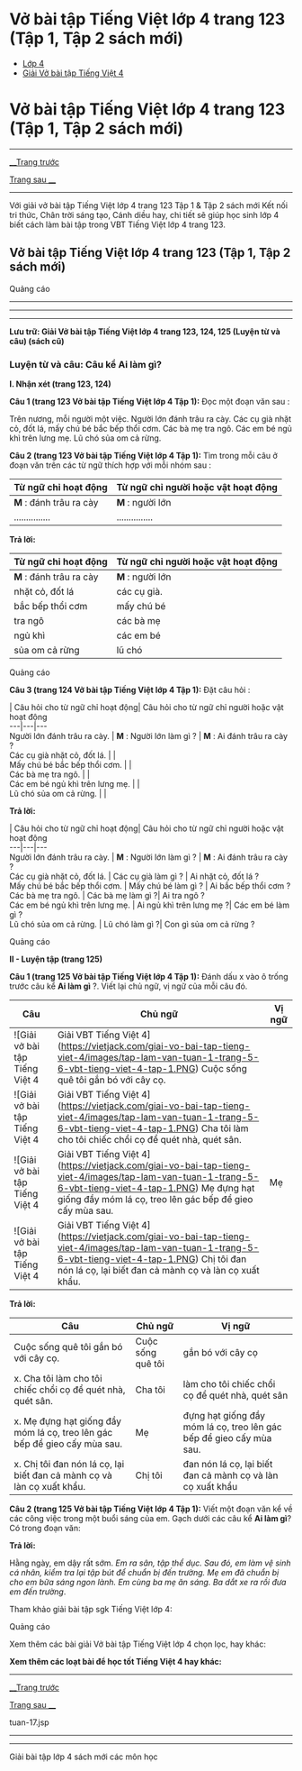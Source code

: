 # Vở bài tập Tiếng Việt lớp 4 trang 123 (Tập 1, Tập 2 sách mới)

  * [Lớp 4](https://vietjack.com/series/lop-4.jsp)
  * [Giải Vở bài tập Tiếng Việt 4](https://vietjack.com/giai-vo-bai-tap-tieng-viet-4/index.jsp)



# Vở bài tập Tiếng Việt lớp 4 trang 123 (Tập 1, Tập 2 sách mới)

* * *

[__Trang trước](https://vietjack.com/giai-vo-bai-tap-tieng-viet-4/tuan-17.jsp)

[Trang sau __](https://vietjack.com/giai-vo-bai-tap-tieng-viet-4/tuan-17.jsp)

* * *

Với giải vở bài tập Tiếng Việt lớp 4 trang 123 Tập 1 & Tập 2 sách mới Kết nối tri thức, Chân trời sáng tạo, Cánh diều hay, chi tiết sẽ giúp học sinh lớp 4 biết cách làm bài tập trong VBT Tiếng Việt lớp 4 trang 123.

## Vở bài tập Tiếng Việt lớp 4 trang 123 (Tập 1, Tập 2 sách mới)

Quảng cáo

* * *

* * *

* * *

**Lưu trữ: Giải Vở bài tập Tiếng Việt lớp 4 trang 123, 124, 125 (Luyện từ và câu) (sách cũ)**

### **Luyện từ và câu: Câu kể Ai làm gì?**

**I. Nhận xét (trang 123, 124)**

**Câu 1 (trang 123 Vở bài tập Tiếng Việt lớp 4 Tập 1):** Đọc một đoạn văn sau :

Trên nương, mỗi người một việc. Người lớn đánh trâu ra cày. Các cụ già nhặt cỏ, đốt lá, mấy chú bé bắc bếp thổi cơm. Các bà mẹ tra ngô. Các em bé ngủ khì trên lưng mẹ. Lũ chó sủa om cả rừng.

**Câu 2 (trang 123 Vở bài tập Tiếng Việt lớp 4 Tập 1):** Tìm trong mỗi câu ở đoạn văn trên các từ ngữ thích hợp với mỗi nhóm sau :

Từ ngữ chỉ hoạt động|  Từ ngữ chỉ người hoặc vật hoạt động  
---|---  
**M** : đánh trâu ra cày |  **M** : người lớn  
............... | ...............   
  
**Trả lời:**

Từ ngữ chỉ hoạt động|  Từ ngữ chỉ người hoặc vật hoạt động  
---|---  
**M** : đánh trâu ra cày |  **M** : người lớn  
nhặt cỏ, đốt lá |  các cụ già.   
bắc bếp thổi cơm |  mấy chú bé   
tra ngô| các bà mẹ   
ngủ khì |  các em bé   
sủa om cả rừng | lũ chó   
  
Quảng cáo

**Câu 3 (trang 124 Vở bài tập Tiếng Việt lớp 4 Tập 1):** Đặt câu hỏi :

|  Câu hỏi cho từ ngữ chỉ hoạt động|  Câu hỏi cho từ ngữ chỉ người hoặc vật hoạt động  
---|---|---  
Người lớn đánh trâu ra cày. | **M** : Người lớn làm gì ? |  **M** : Ai đánh trâu ra cày ?  
Các cụ già nhặt cỏ, đốt lá. |  |   
Mấy chú bé bắc bếp thổi cơm. |  |   
Các bà mẹ tra ngô. |  |   
Các em bé ngủ khì trên lưng mẹ. |  |   
Lũ chó sủa om cả rừng. |  |   
  
**Trả lời:**

|  Câu hỏi cho từ ngữ chỉ hoạt động|  Câu hỏi cho từ ngữ chỉ người hoặc vật hoạt động  
---|---|---  
Người lớn đánh trâu ra cày. | **M** : Người lớn làm gì ? |  **M** : Ai đánh trâu ra cày ?  
Các cụ già nhặt cỏ, đốt lá. | Các cụ già làm gì ? |  Ai nhặt cỏ, đốt lá ?  
Mấy chú bé bắc bếp thổi cơm. | Mấy chú bé làm gì ? |  Ai bắc bếp thổi cơm ?  
Các bà mẹ tra ngô. |  Các bà mẹ làm gì ?| Ai tra ngô ?   
Các em bé ngủ khì trên lưng mẹ. |  Ai ngủ khì trên lưng mẹ ?|  Các em bé làm gì ?  
Lũ chó sủa om cả rừng. |  Lũ chó làm gì ?|  Con gì sủa om cả rừng ?  
  
Quảng cáo

**II - Luyện tập (trang 125)**

**Câu 1 (trang 125 Vở bài tập Tiếng Việt lớp 4 Tập 1):** Đánh dấu x vào ô trống trước câu kể **Ai làm gì** ?. Viết lại chủ ngữ, vị ngữ của mỗi câu đó.

Câu |  Chủ ngữ|  Vị ngữ  
---|---|---  
![Giải vở bài tập Tiếng Việt 4 | Giải VBT Tiếng Việt 4](https://vietjack.com/giai-vo-bai-tap-tieng-viet-4/images/tap-lam-van-tuan-1-trang-5-6-vbt-tieng-viet-4-tap-1.PNG) Cuộc sống quê tôi gắn bó với cây cọ.|  |   
![Giải vở bài tập Tiếng Việt 4 | Giải VBT Tiếng Việt 4](https://vietjack.com/giai-vo-bai-tap-tieng-viet-4/images/tap-lam-van-tuan-1-trang-5-6-vbt-tieng-viet-4-tap-1.PNG) Cha tôi làm cho tôi chiếc chổi cọ để quét nhà, quét sân.|  |   
![Giải vở bài tập Tiếng Việt 4 | Giải VBT Tiếng Việt 4](https://vietjack.com/giai-vo-bai-tap-tieng-viet-4/images/tap-lam-van-tuan-1-trang-5-6-vbt-tieng-viet-4-tap-1.PNG) Mẹ đựng hạt giống đầy móm lá cọ, treo lên gác bếp để gieo cấy mùa sau.| Mẹ |  đựng hạt giống đầy móm lá cọ, treo lên gác bếp để gieo cấy mùa sau.  
![Giải vở bài tập Tiếng Việt 4 | Giải VBT Tiếng Việt 4](https://vietjack.com/giai-vo-bai-tap-tieng-viet-4/images/tap-lam-van-tuan-1-trang-5-6-vbt-tieng-viet-4-tap-1.PNG) Chị tôi đan nón lá cọ, lại biết đan cả mành cọ và làn cọ xuất khẩu.|  |   
  
**Trả lời:**

Câu |  Chủ ngữ|  Vị ngữ  
---|---|---  
Cuộc sống quê tôi gắn bó với cây cọ.|  Cuộc sống quê tôi| gắn bó với cây cọ   
x. Cha tôi làm cho tôi chiếc chổi cọ để quét nhà, quét sân.| Cha tôi |  làm cho tôi chiếc chổi cọ để quét nhà, quét sân  
x. Mẹ đựng hạt giống đầy móm lá cọ, treo lên gác bếp để gieo cấy mùa sau.| Mẹ |  đựng hạt giống đầy móm lá cọ, treo lên gác bếp để gieo cấy mùa sau.  
x. Chị tôi đan nón lá cọ, lại biết đan cả mành cọ và làn cọ xuất khẩu.| Chị tôi |  đan nón lá cọ, lại biết đan cả mành cọ và làn cọ xuất khẩu  
  
**Câu 2 (trang 125 Vở bài tập Tiếng Việt lớp 4 Tập 1):** Viết một đoạn văn kể về các công việc trong một buổi sáng của em. Gạch dưới các câu kể **Ai làm gì**? Có trong đoạn văn:

**Trả lời:**

Hằng ngày, em dậy rất sớm. _Em ra sân, tập thể dục. Sau đó, em làm vệ sinh cá nhân, kiểm tra lại tập bút để chuẩn bị đến trường. Mẹ em đã chuẩn bị cho em bữa sáng ngon lành. Em cùng ba mẹ ăn sáng. Ba dắt xe ra rồi đưa em đến trường_.

Tham khảo giải bài tập sgk Tiếng Việt lớp 4:

Quảng cáo

Xem thêm các bài giải Vở bài tập Tiếng Việt lớp 4 chọn lọc, hay khác:

**Xem thêm các loạt bài để học tốt Tiếng Việt 4 hay khác:**

* * *

[__Trang trước](https://vietjack.com/giai-vo-bai-tap-tieng-viet-4/tuan-17.jsp)

[Trang sau __](https://vietjack.com/giai-vo-bai-tap-tieng-viet-4/tuan-17.jsp)

tuan-17.jsp

* * *

* * *

Giải bài tập lớp 4 sách mới các môn học
